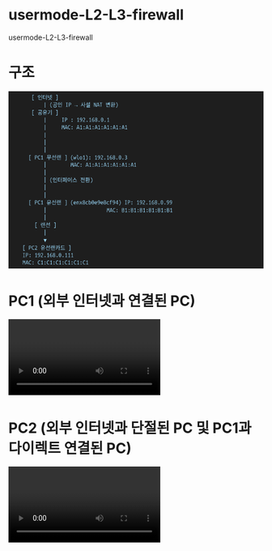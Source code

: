 # usermode-L2-L3-firewall

usermode-L2-L3-firewall

# 구조

![screen.png](screen.png)

# PC1 (외부 인터넷과 연결된 PC)

![screan2.mp4](screan2.mp4)

# PC2 (외부 인터넷과 단절된 PC 및 PC1과 다이렉트 연결된 PC)

![screan3.mp4](screan3.mp4)
